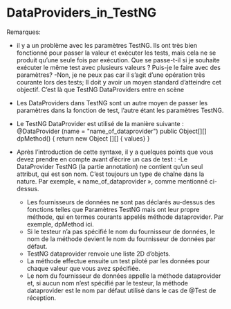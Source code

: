 # DataProviders_in_TestNG
Remarques:
 
- il y a un problème avec les paramètres TestNG. Ils ont très bien fonctionné pour passer la valeur et exécuter les tests, mais cela ne se produit qu’une seule fois par exécution. Que se passe-t-il si je souhaite exécuter le même test avec plusieurs valeurs ? Puis-je le faire avec des paramètres? 
        -Non, je ne peux pas car il s’agit d’une opération très courante lors des tests; Il doit y avoir un moyen standard d’atteindre cet objectif. C’est là que TestNG DataProviders entre en scène

- Les DataProviders dans TestNG sont un autre moyen de passer les paramètres dans la fonction de test, l’autre étant les paramètres TestNG.
- Le TestNG DataProvider est utilisé de la manière suivante :
              @DataProvider (name = "name_of_dataprovider")
              public Object[][] dpMethod() {
                  return new Object [][] { values}
              } 

- Après l’introduction de cette syntaxe, il y a quelques points que vous devez prendre en compte avant d’écrire un cas de test :
  -Le DataProvider TestNG (la partie annotation) ne contient qu’un seul attribut, qui est son nom. C’est toujours un type de chaîne dans la nature. Par exemple, « name_of_dataprovider », comme mentionné ci-dessus.
  - Les fournisseurs de données ne sont pas déclarés au-dessus des fonctions telles que Paramètres TestNG mais ont leur propre méthode, qui en termes courants appelés méthode dataprovider. Par exemple, dpMethod ici.
  - Si le testeur n’a pas spécifié le nom du fournisseur de données, le nom de la méthode devient le nom du fournisseur de données par défaut.
  - TestNG dataprovider renvoie une liste 2D d’objets.
  - La méthode effectue ensuite un test piloté par les données pour chaque valeur que vous avez spécifiée.
  - Le nom du fournisseur de données appelle la méthode dataprovider et, si aucun nom n’est spécifié par le testeur, la méthode dataprovider est le nom par défaut utilisé dans le cas de @Test de réception.

